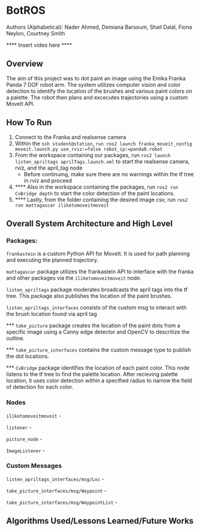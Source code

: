# BotROS 
Authors (Alphabetical): Nader Ahmed, Demiana Barsoum, Shail Dalal, Fiona Neylon, Courtney Smith

**** Insert video here ****

## Overview
The aim of this project was to dot paint an image using the Emika Franka Panda 7 DOF robot arm. The system utilizes computer vision and color detection to identify the location of the brushes and various paint colors on a palette. The robot then plans and excecutes trajectories using a custom MoveIt API. 

## How To Run
1. Connect to the Franka and realsense camera
2. Within the `ssh student@station`, `run ros2 launch franka_moveit_config moveit.launch.py use_rviz:=false robot_ip:=panda0.robot`
3. From the workspace containing our packages, run `ros2 launch listen_apriltags aprilTags.launch.xml` to start the realsense camera, rviz, and the april_tag node
    - Before continuing, make sure there are no warnings within the tf tree in rviz and proceed
4. **** Also in the workspace containing the packages, run `ros2 run CvBridge depth` to start the color detection of the paint locations.  
5. **** Lastly, from the folder containing the desired image csv, run `ros2 run mattagascar iliketomoveitmoveit`

## Overall System Architecture and High Level 
### Packages:

`frankastein` is a custom Python API for MoveIt. It is used for path planning and executing the planned trajectory. 

`mattagascar` package utilizes the frankastein API to interface with the franka and other packages via the `iliketomoveitmoveit` node.

`listen_apriltags` package moderates broadcasts the april tags into the tf tree. This package also publishes the location of the paint brushes.

`listen_apriltags_interfaces` consists of the custom msg to interact with the brush location found via april tag

*** `take_picture` package creates the location of the paint dots from a specific image using a Canny edge detector and OpenCV to descritize the outline.

*** `take_picture_interfaces` contains the custom message type to publish the dot locations.

*** `CvBridge` package identifies the location of each paint color. This node listens to the tf tree to find the palette location. After recieving palette location, it uses color detection within a specified radius to narrow the field of detection for each color.

### Nodes

`iliketomoveitmoveit` - 

`listener` - 

`picture_node` - 

`ImageListener` -

### Custom Messages

`listen_apriltags_interfaces/msg/Loc` - 

`take_picture_interfaces/msg/Waypoint` -

`take_picture_interfaces/msg/WaypointList` -


## Algorithms Used/Lessons Learned/Future Works





